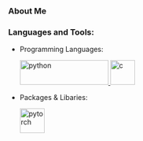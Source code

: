 ### About Me

#### 


<h3 align="left">Languages and Tools:</h3>



- Programming Languages:
    <p align="left">
        <a href="https://www.python.org"> <img src="https://www.python.org/static/img/python-logo.png" alt="python" width="180" height="50"/> </a>
        <a href="https://www.isocpp.org/"> <img src="https://isocpp.org/assets/images/cpp_logo.png" alt="c" width="50" height="50"/> </a>
    </p>



- Packages & Libaries:
    <p align="left">
        <a href="https://pytorch.org/"> <img src="https://www.vectorlogo.zone/logos/pytorch/pytorch-icon.svg" alt="pytorch" width="50" height="50"/> </a>
        
    </p>
    <!--
    <a href="https://scikit-learn.org/" target="_blank" rel="noreferrer"> <img src="https://upload.wikimedia.org/wikipedia/commons/0/05/Scikit_learn_logo_small.svg" alt="scikit_learn" width="50" height="50"/> </a>
        <a href="https://opencv.org/" target="_blank" rel="noreferrer"> <img src="https://www.vectorlogo.zone/logos/opencv/opencv-icon.svg" alt="opencv" width="50" height="50"/> </a>
        <a href="https://pandas.pydata.org/" target="_blank" rel="noreferrer"> <img src="https://raw.githubusercontent.com/devicons/devicon/2ae2a900d2f041da66e950e4d48052658d850630/icons/pandas/pandas-original.svg" alt="pandas" width="50" height="50"/> </a>
    </p>

- Techs:
    <p align="left">
        <a href="https://git-scm.com/" target="_blank" rel="noreferrer"> <img src="https://www.vectorlogo.zone/logos/git-scm/git-scm-icon.svg" alt="git" width="40" height="40"/> </a>
        <a href="https://www.jupyter.org/" target="_blank" rel="noreferrer"> <img src="https://raw.githubusercontent.com/devicons/devicon/master/icons/jupyter/jupyter-original-wordmark.svg" alt="jupyter" width="40" height="40"/> </a>
        <a href="https://www.linux.org/" target="_blank" rel="noreferrer"> <img src="https://raw.githubusercontent.com/devicons/devicon/master/icons/linux/linux-original.svg" alt="linux" width="40" height="40"/> </a>

    </p>



---

</details>

<br>

<details>
<summary> Topics </summary> 
<br>
- TBD
</details>

<br>

<details>
<summary> Further me </summary> 
<br>
- TBD
</details>





  comments
-->
